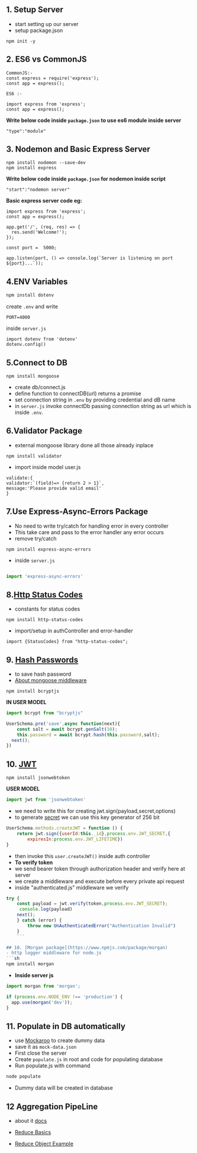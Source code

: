 ## 1. Setup Server

- start setting up our server
- setup package.json
```
npm init -y
```

## 2. ES6 vs CommonJS
```
CommonJS:-
const express = require('express');
const app = express();

ES6 :-

import express from 'express';
const app = express();
```
**Write below code inside `package.json` to use es6 module inside server**

```
"type":"module"
```
## 3. Nodemon and Basic Express Server
```
npm install nodemon --save-dev
npm install express
```
**Write below code inside `package.json` for nodemon inside script**
```
"start":"nodemon server"
```
**Basic express server code eg:**
```
import express from 'express';
const app = express();

app.get('/', (req, res) => {
  res.send('Welcome!');
});

const port =  5000;

app.listen(port, () => console.log(`Server is listening on port ${port}...`));
```
## 4.ENV Variables
```sh
npm install dotenv
```
create `.env` and write
```
PORT=4000
```

inside `server.js`
```
import dotenv from 'dotenv'
dotenv.config()
```

## 5.Connect to DB
```
npm install mongoose
```
- create db/connect.js
- define function to connectDB(url) returns a promise
- set connection string in `.env` by providing credential and dB name 
- in `server.js` invoke connectDb passing connection string as url 
which is inside `.env`.

## 6.Validator Package
 - external mongoose library done all those already inplace
 ```
 npm install validator
 ```
 - import inside model user.js
  ```
  validate:{
  validator:`(field)=> {return 2 > 1}`,
  message:'Please provide valid email'
  }
  ```

## 7.Use Express-Async-Errors Package
- No need to write try/catch for handling error in every controller
- This take care and pass to the error handler any error occurs
- remove try/catch
```
npm install express-async-errors
```
- inside `server.js`
```js

import 'express-async-errors'
```


## 8.[Http Status Codes](https://www.npmjs.com/package/http-status-codes)
- constants for status codes
```
npm install http-status-codes
```
- import/setup in authController and error-handler
```
import {StatusCodes} from "http-status-codes";
```

## 9. [Hash Passwords](https://www.npmjs.com/package/bcryptjs)
- to save hash password
- [About mongoose middleware](https://mongoosejs.com/docs/middleware.html)
```
npm install bcryptjs
```
**IN USER MODEL**
```js
import bcrypt from "bcryptjs"
```
```js
UserSchema.pre('save',async function(next){
    const salt = await bcrypt.genSalt(10);
    this.password = await bcrypt.hash(this.password,salt);
  next();
})
```

## 10. [JWT](https://www.npmjs.com/package/jsonwebtoken)
```
npm install jsonwebtoken
```
**USER MODEL**
```js
import jwt from 'jsonwebtoken'
```
- we need to write this for creating jwt.sign(payload,secret,options)
- to generate [secret](https://www.allkeysgenerator.com/) we can use this key generator of 256 bit
```js
UserSchema.methods.createJWT = function () {
    return jwt.sign({userId:this._id},process.env.JWT_SECRET,{
        expiresIn:process.env.JWT_LIFETIME})
}
```
- then invoke this `user.createJWT()` inside auth controller
- **To verify token**
- we send bearer token through authorization header and verify here at server
- we create a middleware and execute before every private api request
- inside "authenticated.js" middleware we verify
```js
try {
    const payload = jwt.verify(token,process.env.JWT_SECRET);
     console.log(payload)
    next();
    } catch (error) {
        throw new UnAuthenticatedError("Authentication Invalid")
    }
    ```

## 10. [Morgan package](https://www.npmjs.com/package/morgan)
- http logger middleware for node.js
```sh
npm install morgan
```
- **Inside server js**
```js
import morgan from 'morgan';

if (process.env.NODE_ENV !== 'production') {
  app.use(morgan('dev'));
}
```

## 11. Populate in DB automatically 

- use [Mockaroo](https://www.mockaroo.com/) to create dummy data 
- save it as `mock-data.json `
- First close the server 
- Create `populate.js` in root and code for populating database
- Run populate.js with command 
```sh
node populate
```
- Dummy data will be created in database


## 12 Aggregation PipeLine
- about it [docs](https://www.mongodb.com/docs/manual/core/aggregation-pipeline/)


- [Reduce Basics](https://www.youtube.com/watch?v=3WkW9nrS2mw)
- [Reduce Object Example](https://www.youtube.com/watch?v=5BFkp8JjLEY)